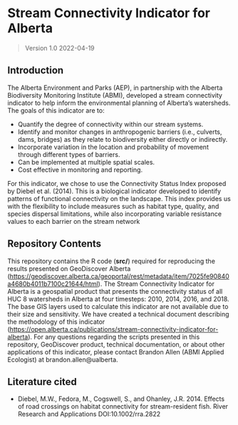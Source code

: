 # Stream Connectivity Indicator for Alberta

> Version 1.0 2022-04-19

## Introduction

The Alberta Environment and Parks (AEP), in partnership with the Alberta Biodiversity Monitoring Institute (ABMI), developed a stream connectivity indicator to help inform the environmental planning of Alberta’s watersheds. The goals of this indicator are to:

- Quantify the degree of connectivity within our stream systems.
- Identify and monitor changes in anthropogenic barriers (i.e., culverts, dams, bridges) as they relate to biodiversity either directly or indirectly.
- Incorporate variation in the location and probability of movement through different types of barriers.
- Can be implemented at multiple spatial scales.
- Cost effective in monitoring and reporting.

For this indicator, we chose to use the Connectivity Status Index proposed by Diebel et al. (2014). This is a biological indicator developed to identify patterns of functional connectivity on the landscape. This index provides us with the flexibility to include measures such as habitat type, quality, and species dispersal limitations, while also incorporating variable resistance values to each barrier on the stream network

## Repository Contents

This repository contains the R code (**src/**) required for reproducing the results presented on GeoDiscover Alberta (https://geodiscover.alberta.ca/geoportal/rest/metadata/item/7025fe90840a4680b4011b7100c21644/html). The Stream Connectivity Indicator for Alberta is a geospatial product that presents the connectivity status of all HUC 8 watersheds in Alberta at four timesteps: 2010, 2014, 2016, and 2018. The base GIS layers used to calculate this indicator are not available due to their size and sensitivity. We have created a technical document describing the methodology of this indicator (https://open.alberta.ca/publications/stream-connectivity-indicator-for-alberta). For any questions regarding the scripts presented in this repository, GeoDiscover product, technical documentation, or about other applications of this indicator, please contact Brandon Allen (ABMI Applied Ecologist) at brandon.allen@ualberta. 

## Literature cited

* Diebel, M.W., Fedora, M., Cogswell, S., and Ohanley, J.R. 2014. Effects of road crossings on habitat connectivity for stream-resident fish. River Research and Applications DOI:10.1002/rra.2822
